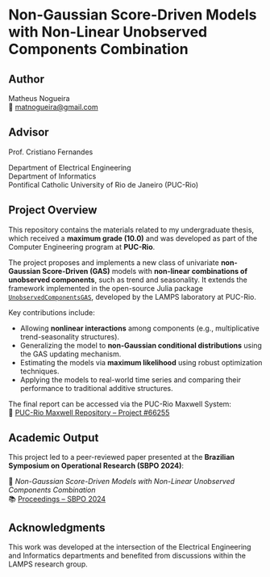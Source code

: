 # Non-Gaussian Score-Driven Models with Non-Linear Unobserved Components Combination

## Author  
Matheus Nogueira  
📧 matnogueira@gmail.com

## Advisor  
Prof. Cristiano Fernandes

Department of Electrical Engineering  
Department of Informatics  
Pontifical Catholic University of Rio de Janeiro (PUC-Rio)

## Project Overview

This repository contains the materials related to my undergraduate thesis, which received a **maximum grade (10.0)** and was developed as part of the Computer Engineering program at **PUC-Rio**.

The project proposes and implements a new class of univariate **non-Gaussian Score-Driven (GAS)** models with **non-linear combinations of unobserved components**, such as trend and seasonality. It extends the framework implemented in the open-source Julia package [`UnobservedComponentsGAS`](https://github.com/LAMPSPUC/UnobservedComponentsGAS), developed by the LAMPS laboratory at PUC-Rio.

Key contributions include:
- Allowing **nonlinear interactions** among components (e.g., multiplicative trend-seasonality structures).
- Generalizing the model to **non-Gaussian conditional distributions** using the GAS updating mechanism.
- Estimating the models via **maximum likelihood** using robust optimization techniques.
- Applying the models to real-world time series and comparing their performance to traditional additive structures.

The final report can be accessed via the PUC-Rio Maxwell System:  
🔗 [PUC-Rio Maxwell Repository – Project #66255](https://www.maxwell.vrac.puc-rio.br/colecao.php?strSecao=resultado&nrSeq=66255&idi=1)

## Academic Output

This project led to a peer-reviewed paper presented at the **Brazilian Symposium on Operational Research (SBPO 2024)**:

📄 *Non-Gaussian Score-Driven Models with Non-Linear Unobserved Components Combination*  
📚 [Proceedings – SBPO 2024](https://proceedings.science/sbpo/sbpo-2024/trabalhos/non-gaussian-score-driven-models-with-non-linear-unobserved-components-combinati?lang=pt-br)

## Acknowledgments

This work was developed at the intersection of the Electrical Engineering and Informatics departments and benefited from discussions within the LAMPS research group.
